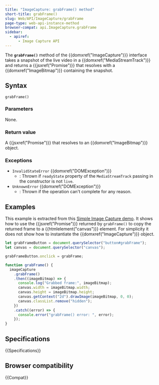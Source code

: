 ```yaml
---
title: "ImageCapture: grabFrame() method"
short-title: grabFrame()
slug: Web/API/ImageCapture/grabFrame
page-type: web-api-instance-method
browser-compat: api.ImageCapture.grabFrame
sidebar:
  - apiref:
      - Image Capture API
---
```


The **`grabFrame()`** method of the
{{domxref("ImageCapture")}} interface takes a snapshot of the live video in a
{{domxref("MediaStreamTrack")}} and returns a {{jsxref("Promise")}} that resolves with
a {{domxref("ImageBitmap")}} containing the snapshot.

## Syntax

```js-nolint
grabFrame()
```

### Parameters

None.

### Return value

A {{jsxref("Promise")}} that resolves to an {{domxref("ImageBitmap")}} object.

### Exceptions

- `InvalidStateError` {{domxref("DOMException")}}
  - : Thrown if `readyState` property of the `MediaStreamTrack` passing in the constructor is not `live`.
- `UnknownError` {{domxref("DOMException")}}
  - : Thrown if the operation can't complete for any reason.

## Examples

This example is extracted from this [Simple Image Capture demo](https://simpl.info/imagecapture/). It shows how to use the {{jsxref("Promise")}} returned by
`grabFrame()` to copy the returned frame to a {{htmlelement("canvas")}}
element. For simplicity it does not show how to instantiate the
{{domxref("ImageCapture")}} object.

```js
let grabFrameButton = document.querySelector("button#grabFrame");
let canvas = document.querySelector("canvas");

grabFrameButton.onclick = grabFrame;

function grabFrame() {
  imageCapture
    .grabFrame()
    .then((imageBitmap) => {
      console.log("Grabbed frame:", imageBitmap);
      canvas.width = imageBitmap.width;
      canvas.height = imageBitmap.height;
      canvas.getContext("2d").drawImage(imageBitmap, 0, 0);
      canvas.classList.remove("hidden");
    })
    .catch((error) => {
      console.error("grabFrame() error: ", error);
    });
}
```

## Specifications

{{Specifications}}

## Browser compatibility

{{Compat}}
